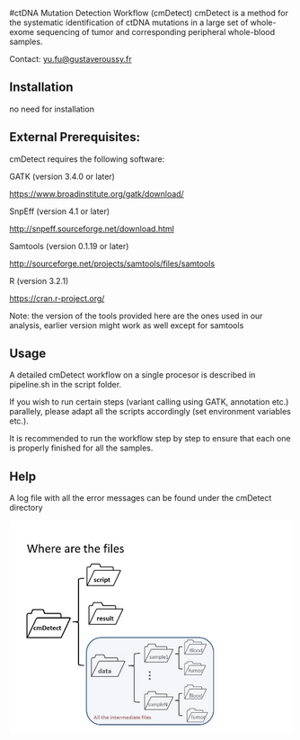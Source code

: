 #ctDNA Mutation Detection Workflow (cmDetect)
cmDetect is a method for the systematic identification of ctDNA mutations in a large set of whole-exome sequencing of tumor and corresponding peripheral whole-blood samples.

Contact: yu.fu@gustaveroussy.fr

## Installation
no need for installation

## External Prerequisites:

cmDetect requires the following software:

GATK (version 3.4.0 or later)

https://www.broadinstitute.org/gatk/download/

SnpEff (version 4.1 or later)

http://snpeff.sourceforge.net/download.html

Samtools (version 0.1.19 or later)

http://sourceforge.net/projects/samtools/files/samtools

R (version 3.2.1) 

https://cran.r-project.org/

Note: the version of the tools provided here are the ones used in our analysis, earlier version might work as well except for samtools


## Usage

A detailed cmDetect workflow on a single procesor is described in pipeline.sh in the script folder.

If you wish to run certain steps (variant calling using GATK, annotation etc.) parallely, please adapt all the scripts accordingly (set environment variables etc.).

It is recommended to run the workflow step by step to ensure that each one is properly finished for all the samples.

## Help

A log file with all the error messages can be found under the cmDetect directory

![Alt text](https://github.com/yufu2015/cmDetect/blob/master/Illustration.jpg)


